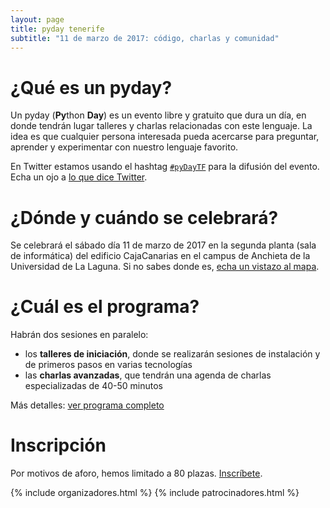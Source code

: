 ```yaml
---
layout: page
title: pyday tenerife
subtitle: "11 de marzo de 2017: código, charlas y comunidad"
---
```


# ¿Qué es un pyday?

Un pyday (**Py**thon **Day**) es un evento libre y gratuito que dura un día, en donde
tendrán lugar talleres y charlas relacionadas con este lenguaje. La idea es que
cualquier persona interesada pueda acercarse para preguntar, aprender y
experimentar con nuestro lenguaje favorito.

En Twitter estamos usando el hashtag [`#pyDayTF`](https://twitter.com/hashtag/pyDayTF) para la difusión del evento. Echa un ojo a [lo que dice Twitter](twitter/).

# ¿Dónde y cuándo se celebrará?

Se celebrará el sábado día 11 de marzo de 2017 en la segunda planta (sala de
informática) del edificio CajaCanarias en el campus de Anchieta de la
Universidad de La Laguna. Si no sabes donde es, [echa un vistazo al mapa](mapa).

# ¿Cuál es el programa?

Habrán dos sesiones en paralelo:

- los **talleres de iniciación**, donde se realizarán sesiones de instalación y de primeros pasos en varias tecnologías
- las **charlas avanzadas**, que tendrán una agenda de charlas especializadas de 40-50 minutos

Más detalles: [ver programa completo](programa)

# Inscripción

Por motivos de aforo, hemos limitado a 80 plazas. [Inscríbete](inscripcion).

{% include organizadores.html %}
{% include patrocinadores.html %}

